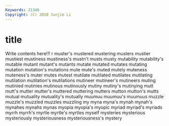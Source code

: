 ```yaml
---
Keywords: 21346
Copyright: (C) 2020 Junjie Li
---
```


# title

Write contents here!!!
r 
muster's 
mustered 
mustering 
musters 
mustier 
mustiest 
mustiness 
mustiness's
mustn't 
musts 
musty 
mutability 
mutability's 
mutable 
mutant 
mutant's 
mutants 
mutate
mutated 
mutates 
mutating 
mutation 
mutation's 
mutations 
mute 
mute's 
muted 
mutely
muteness 
muteness's 
muter 
mutes 
mutest 
mutilate 
mutilated 
mutilates 
mutilating 
mutilation
mutilation's 
mutilations 
mutineer 
mutineer's 
mutineers 
muting 
mutinied 
mutinies 
mutinous 
mutinously
mutiny 
mutiny's 
mutinying 
mutt 
mutt's 
mutter 
mutter's 
muttered 
muttering 
mutters
mutton 
mutton's 
mutts 
mutual 
mutuality 
mutuality's 
mutually 
muumuu 
muumuu's 
muumuus
muzzle 
muzzle's 
muzzled 
muzzles 
muzzling 
my 
myna 
myna's 
mynah 
mynah's
mynahes 
mynahs 
mynas 
myopia 
myopia's 
myopic 
myriad 
myriad's 
myriads 
myrrh
myrrh's 
myrtle 
myrtle's 
myrtles 
myself 
mysteries 
mysterious 
mysteriously 
mysteriousness 
mysteriousness's
mystery 
